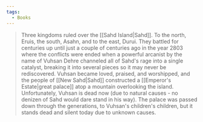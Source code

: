 ```yaml
---
tags:
  - Books
---
```



> Three kingdoms ruled over the [[Sahd Island|Sahd]]. To the north, Eruis, the south, Asahn, and to the east, Durui. They battled for centuries up until just a couple of centuries ago in the year 2803 where the conflicts were ended when a powerful arcanist by the name of Vuhsan Dehre channeled all of Sahd's rage into a single catalyst, breaking it into several pieces so it may never be rediscovered. Vuhsan became loved, praised, and worshipped, and the people of [[New Sahd|Sahd]] constructed a [[Emperor's Estate|great palace]] atop a mountain overlooking the island. Unfortunately, Vuhsan is dead now (due to natural causes - no denizen of Sahd would dare stand in his way). The palace was passed down through the generations, to Vuhsan's children's children, but it stands dead and silent today due to unknown causes.

